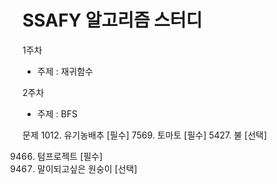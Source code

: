 # SSAFY 알고리즘 스터디

1주차
- 주제 : 재귀함수



2주차
- 주제 : BFS

문제
1012. 유기농배추            [필수]
7569. 토마토                [필수]
5427. 불                    [선택]

9466. 텀프로젝트            [필수]
1600. 말이되고싶은 원숭이    [선택]
